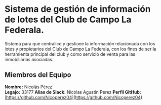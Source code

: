 # Sistema de gestión de información de lotes del Club de Campo La Federala.
Sistema para que centralice y gestione la información  relacionada con los lotes y propietarios del Club de Campo La Federala, con los  fines  de  ser  la  herramienta principal  del  club  y  como  servicio  de  venta  para  las  inmobiliarias asociadas.

## Miembros del Equipo


**Nombre:** Nicolás Pérez  
  **Legajo:** 33177 
  **Alias de Slack:** Nicolas Agustin Perez
  **Perfil GitHub:** [https://github.com/Nicoperez04](https://github.com/Nicoperez04)